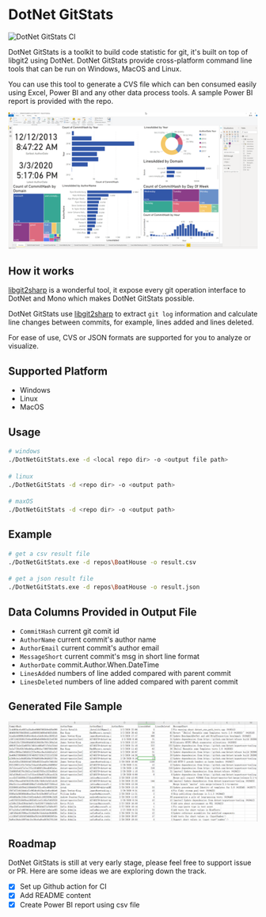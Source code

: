 # DotNet GitStats

![DotNet GitStats CI](https://github.com/leansoftX/dotnet-gitstats/workflows/DotNet%20GitStats%20CI/badge.svg)

DotNet GitStats is a toolkit to build code statistic for git, it's built on top of libgit2 using DotNet. DotNet GitStats provide cross-platform command line tools that can be run on Windows, MacOS and Linux.

You can use this tool to generate a CVS file which can ben consumed easily using Excel, Power BI and any other data process tools. A sample Power BI report is provided with the repo.

![Power BI Report Sample](images/powerbi-report-overview-01.png)

## How it works

[libgit2sharp](https://github.com/libgit2/libgit2sharp) is a wonderful tool, it expose every git operation interface to DotNet and Mono which makes DotNet GitStats possible.

DotNet GitStats use [libgit2sharp](https://github.com/libgit2/libgit2sharp) to extract `git log` information and calculate line changes between commits, for example, lines added and lines deleted.

For ease of use, CVS or JSON formats are supported for you to analyze or visualize.

## Supported Platform

- Windows
- Linux
- MacOS

## Usage

```bash
# windows
./DotNetGitStats.exe -d <local repo dir> -o <output file path>

# linux
./DotNetGitStats -d <repo dir> -o <output path>

# maxOS
./DotNetGitStats -d <repo dir> -o <output path>
```

## Example

```bash
# get a csv result file
./DotNetGitStats.exe -d repos\BoatHouse -o result.csv

# get a json result file
./DotNetGitStats.exe -d repos\BoatHouse -o result.json
```

## Data Columns Provided in Output File

- `CommitHash` current git comit id
- `AuthorName`  current commit's author name
- `AuthorEmail` current commit's author email
- `MessageShort` current commit's msg in short line format
- `AuthorDate` commit.Author.When.DateTime
- `LinesAdded` numbers of line added compared with parent commit
- `LinesDeleted` numbers of line added  compared with parent commit

## Generated File Sample

![csv sample](images/2020-03-04-09-01-27.png)

## Roadmap

DotNet GitStats is still at very early stage, please feel free to support issue or PR. Here are some ideas we are exploring down the track.

- [x] Set up Github action for CI
- [x] Add README content
- [x] Create Power BI report using csv file
